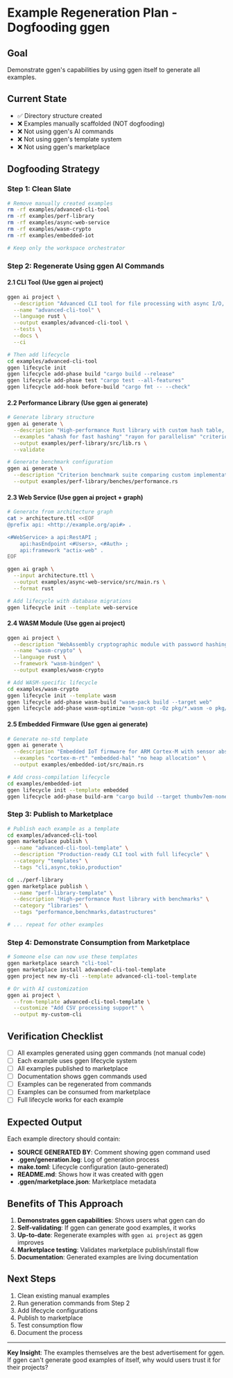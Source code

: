 # Example Regeneration Plan - Dogfooding ggen

## Goal
Demonstrate ggen's capabilities by using ggen itself to generate all examples.

## Current State
- ✅ Directory structure created
- ❌ Examples manually scaffolded (NOT dogfooding)
- ❌ Not using ggen's AI commands
- ❌ Not using ggen's template system
- ❌ Not using ggen's marketplace

## Dogfooding Strategy

### Step 1: Clean Slate
```bash
# Remove manually created examples
rm -rf examples/advanced-cli-tool
rm -rf examples/perf-library
rm -rf examples/async-web-service
rm -rf examples/wasm-crypto
rm -rf examples/embedded-iot

# Keep only the workspace orchestrator
```

### Step 2: Regenerate Using ggen AI Commands

#### 2.1 CLI Tool (Use ggen ai project)
```bash
ggen ai project \
  --description "Advanced CLI tool for file processing with async I/O, multiple subcommands, and comprehensive error handling" \
  --name "advanced-cli-tool" \
  --language rust \
  --output examples/advanced-cli-tool \
  --tests \
  --docs \
  --ci

# Then add lifecycle
cd examples/advanced-cli-tool
ggen lifecycle init
ggen lifecycle add-phase build "cargo build --release"
ggen lifecycle add-phase test "cargo test --all-features"
ggen lifecycle add-hook before-build "cargo fmt -- --check"
```

#### 2.2 Performance Library (Use ggen ai generate)
```bash
# Generate library structure
ggen ai generate \
  --description "High-performance Rust library with custom hash table, concurrent data structures, and comprehensive benchmarks" \
  --examples "ahash for fast hashing" "rayon for parallelism" "criterion for benchmarks" \
  --output examples/perf-library/src/lib.rs \
  --validate

# Generate benchmark configuration
ggen ai generate \
  --description "Criterion benchmark suite comparing custom implementations against stdlib" \
  --output examples/perf-library/benches/performance.rs
```

#### 2.3 Web Service (Use ggen ai project + graph)
```bash
# Generate from architecture graph
cat > architecture.ttl <<EOF
@prefix api: <http://example.org/api#> .

<#WebService> a api:RestAPI ;
    api:hasEndpoint <#Users>, <#Auth> ;
    api:framework "actix-web" .
EOF

ggen ai graph \
  --input architecture.ttl \
  --output examples/async-web-service/src/main.rs \
  --format rust

# Add lifecycle with database migrations
ggen lifecycle init --template web-service
```

#### 2.4 WASM Module (Use ggen ai project)
```bash
ggen ai project \
  --description "WebAssembly cryptographic module with password hashing, AES encryption, and digital signatures" \
  --name "wasm-crypto" \
  --language rust \
  --framework "wasm-bindgen" \
  --output examples/wasm-crypto

# Add WASM-specific lifecycle
cd examples/wasm-crypto
ggen lifecycle init --template wasm
ggen lifecycle add-phase wasm-build "wasm-pack build --target web"
ggen lifecycle add-phase wasm-optimize "wasm-opt -Oz pkg/*.wasm -o pkg/*.wasm"
```

#### 2.5 Embedded Firmware (Use ggen ai generate)
```bash
# Generate no-std template
ggen ai generate \
  --description "Embedded IoT firmware for ARM Cortex-M with sensor abstractions and power management (no-std)" \
  --examples "cortex-m-rt" "embedded-hal" "no heap allocation" \
  --output examples/embedded-iot/src/main.rs

# Add cross-compilation lifecycle
cd examples/embedded-iot
ggen lifecycle init --template embedded
ggen lifecycle add-phase build-arm "cargo build --target thumbv7em-none-eabihf --release"
```

### Step 3: Publish to Marketplace

```bash
# Publish each example as a template
cd examples/advanced-cli-tool
ggen marketplace publish \
  --name "advanced-cli-tool-template" \
  --description "Production-ready CLI tool with full lifecycle" \
  --category "templates" \
  --tags "cli,async,tokio,production"

cd ../perf-library
ggen marketplace publish \
  --name "perf-library-template" \
  --description "High-performance Rust library with benchmarks" \
  --category "libraries" \
  --tags "performance,benchmarks,datastructures"

# ... repeat for other examples
```

### Step 4: Demonstrate Consumption from Marketplace

```bash
# Someone else can now use these templates
ggen marketplace search "cli-tool"
ggen marketplace install advanced-cli-tool-template
ggen project new my-cli --template advanced-cli-tool-template

# Or with AI customization
ggen ai project \
  --from-template advanced-cli-tool-template \
  --customize "Add CSV processing support" \
  --output my-custom-cli
```

## Verification Checklist

- [ ] All examples generated using ggen commands (not manual code)
- [ ] Each example uses ggen lifecycle system
- [ ] All examples published to marketplace
- [ ] Documentation shows ggen commands used
- [ ] Examples can be regenerated from commands
- [ ] Examples can be consumed from marketplace
- [ ] Full lifecycle works for each example

## Expected Output

Each example directory should contain:
- **SOURCE GENERATED BY**: Comment showing ggen command used
- **.ggen/generation.log**: Log of generation process
- **make.toml**: Lifecycle configuration (auto-generated)
- **README.md**: Shows how it was created with ggen
- **.ggen/marketplace.json**: Marketplace metadata

## Benefits of This Approach

1. **Demonstrates ggen capabilities**: Shows users what ggen can do
2. **Self-validating**: If ggen can generate good examples, it works
3. **Up-to-date**: Regenerate examples with `ggen ai project` as ggen improves
4. **Marketplace testing**: Validates marketplace publish/install flow
5. **Documentation**: Generated examples are living documentation

## Next Steps

1. Clean existing manual examples
2. Run generation commands from Step 2
3. Add lifecycle configurations
4. Publish to marketplace
5. Test consumption flow
6. Document the process

---

**Key Insight**: The examples themselves are the best advertisement for ggen. If ggen can't generate good examples of itself, why would users trust it for their projects?
